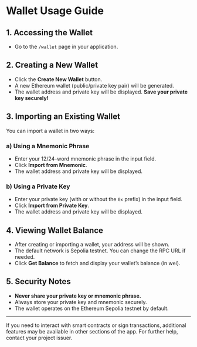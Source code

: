 # Wallet Usage Guide

## 1. Accessing the Wallet
- Go to the `/wallet` page in your application.

## 2. Creating a New Wallet
- Click the **Create New Wallet** button.
- A new Ethereum wallet (public/private key pair) will be generated.
- The wallet address and private key will be displayed. **Save your private key securely!**

## 3. Importing an Existing Wallet
You can import a wallet in two ways:

### a) Using a Mnemonic Phrase
- Enter your 12/24-word mnemonic phrase in the input field.
- Click **Import from Mnemonic**.
- The wallet address and private key will be displayed.

### b) Using a Private Key
- Enter your private key (with or without the `0x` prefix) in the input field.
- Click **Import from Private Key**.
- The wallet address and private key will be displayed.

## 4. Viewing Wallet Balance
- After creating or importing a wallet, your address will be shown.
- The default network is Sepolia testnet. You can change the RPC URL if needed.
- Click **Get Balance** to fetch and display your wallet’s balance (in wei).

## 5. Security Notes
- **Never share your private key or mnemonic phrase.**
- Always store your private key and mnemonic securely.
- The wallet operates on the Ethereum Sepolia testnet by default.

---

If you need to interact with smart contracts or sign transactions, additional features may be available in other sections of the app. For further help, contact your project issuer.
